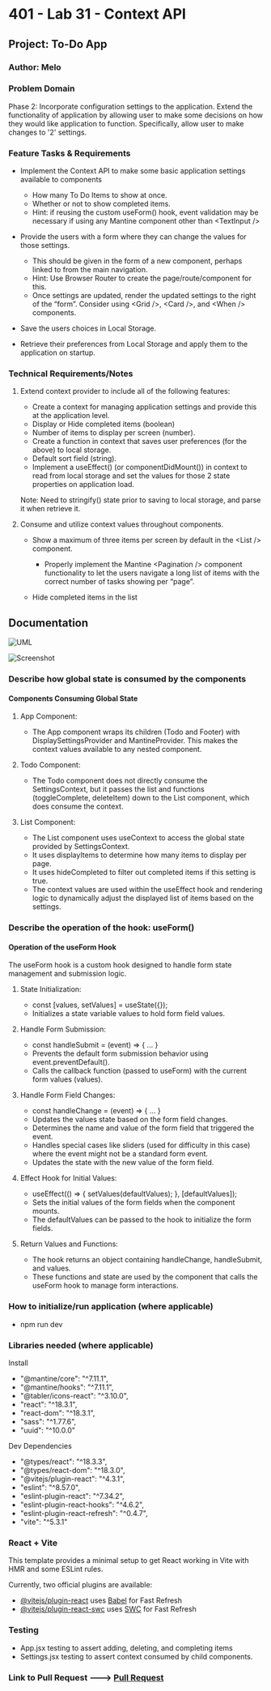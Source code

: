 # 401 - Lab 31 - Context API

## Project: To-Do App

### Author: Melo

### Problem Domain

Phase 2: Incorporate configuration settings to the application. Extend the functionality of application by allowing user to make some decisions on how they would like application to function. Specifically, allow user to make changes to '2' settings.

### Feature Tasks & Requirements

* Implement the Context API to make some basic application settings available to components
  * How many To Do Items to show at once.
  * Whether or not to show completed items.
  * Hint: if reusing the custom useForm() hook, event validation may be necessary if using any Mantine component other than \<TextInput />
  
* Provide the users with a form where they can change the values for those settings.
  * This should be given in the form of a new component, perhaps linked to from the main navigation.
  * Hint: Use Browser Router to create the page/route/component for this.
  * Once settings are updated, render the updated settings to the right of the “form”. Consider using \<Grid />, \<Card />, and \<When /> components.

* Save the users choices in Local Storage.

* Retrieve their preferences from Local Storage and apply them to the application on startup.

### Technical Requirements/Notes

1. Extend context provider to include all of the following features:

    * Create a context for managing application settings and provide this at the application level.
    * Display or Hide completed items (boolean)
    * Number of items to display per screen (number).
    * Create a function in context that saves user preferences (for the above) to local storage.
    * Default sort field (string).
    * Implement a useEffect() (or componentDidMount()) in context to read from local storage and set the values for those 2 state properties on application load.  

    Note: Need to stringify() state prior to saving to local storage, and parse it when retrieve it.

2. Consume and utilize context values throughout components.

    * Show a maximum of three items per screen by default in the \<List /> component.
        * Properly implement the Mantine \<Pagination /> component functionality to let the users navigate a long list of items with the correct number of tasks showing per “page”.

    * Hide completed items in the list

## Documentation

![UML](./assets/UML.png)

![Screenshot](./assets/screenshotLab31.png)

### Describe how global state is consumed by the components

#### Components Consuming Global State

1. App Component:

    * The App component wraps its children (Todo and Footer) with DisplaySettingsProvider and MantineProvider. This makes the context values available to any nested component.

2. Todo Component:

    * The Todo component does not directly consume the SettingsContext, but it passes the list and functions (toggleComplete, deleteItem) down to the List component, which does consume the context.

3. List Component:

    * The List component uses useContext to access the global state provided by SettingsContext.
    * It uses displayItems to determine how many items to display per page.
    * It uses hideCompleted to filter out completed items if this setting is true.
    * The context values are used within the useEffect hook and rendering logic to dynamically adjust the displayed list of items based on the settings.

### Describe the operation of the hook: useForm()

#### Operation of the useForm Hook

The useForm hook is a custom hook designed to handle form state management and submission logic.

1. State Initialization:

    * const [values, setValues] = useState({});
    * Initializes a state variable values to hold form field values.

2. Handle Form Submission:

    * const handleSubmit = (event) => { ... }
    * Prevents the default form submission behavior using event.preventDefault().
    * Calls the callback function (passed to useForm) with the current form values (values).

3. Handle Form Field Changes:

    * const handleChange = (event) => { ... }
    * Updates the values state based on the form field changes.
    * Determines the name and value of the form field that triggered the event.
    * Handles special cases like sliders (used for difficulty in this case) where the event might not be a standard form event.
    * Updates the state with the new value of the form field.

4. Effect Hook for Initial Values:

    * useEffect(() => { setValues(defaultValues); }, [defaultValues]);
    * Sets the initial values of the form fields when the component mounts.
    * The defaultValues can be passed to the hook to initialize the form fields.

5. Return Values and Functions:

    * The hook returns an object containing handleChange, handleSubmit, and values.
    * These functions and state are used by the component that calls the useForm hook to manage form interactions.

### How to initialize/run application (where applicable)

* npm run dev

### Libraries needed (where applicable)

Install

* "@mantine/core": "^7.11.1",
* "@mantine/hooks": "^7.11.1",
* "@tabler/icons-react": "^3.10.0",
* "react": "^18.3.1",
* "react-dom": "^18.3.1",
* "sass": "^1.77.6",
* "uuid": "^10.0.0"

Dev Dependencies

* "@types/react": "^18.3.3",
* "@types/react-dom": "^18.3.0",
* "@vitejs/plugin-react": "^4.3.1",
* "eslint": "^8.57.0",
* "eslint-plugin-react": "^7.34.2",
* "eslint-plugin-react-hooks": "^4.6.2",
* "eslint-plugin-react-refresh": "^0.4.7",
* "vite": "^5.3.1"

### React + Vite

This template provides a minimal setup to get React working in Vite with HMR and some ESLint rules.

Currently, two official plugins are available:

* [@vitejs/plugin-react](https://github.com/vitejs/vite-plugin-react/blob/main/packages/plugin-react/README.md) uses [Babel](https://babeljs.io/) for Fast Refresh
* [@vitejs/plugin-react-swc](https://github.com/vitejs/vite-plugin-react-swc) uses [SWC](https://swc.rs/) for Fast Refresh

### Testing

* App.jsx testing to assert adding, deleting, and completing items
* Settings.jsx testing to assert context consumed by child components.

### Link to Pull Request ---> [Pull Request](https://github.com/MelodicXP/todo-app/pull/2)
